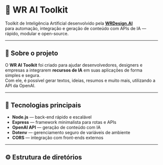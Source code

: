 # 🤖 WR AI Toolkit

Toolkit de Inteligência Artificial desenvolvido pela **[WRDesign.AI](https://www.wrdesign.com.br)**  
para automação, integração e geração de conteúdo com APIs de IA — rápido, modular e open-source.

---

## 🚀 Sobre o projeto

O **WR AI Toolkit** foi criado para ajudar desenvolvedores, designers e empresas a integrarem **recursos de IA** em suas aplicações de forma simples e segura.  
Com ele, é possível gerar textos, ideias, resumos e muito mais, utilizando a API da OpenAI.

---

## 🧠 Tecnologias principais

- **Node.js** — back-end rápido e escalável  
- **Express** — framework minimalista para rotas e APIs  
- **OpenAI API** — geração de conteúdo com IA  
- **Dotenv** — gerenciamento seguro de variáveis de ambiente  
- **CORS** — integração com front-ends externos  

---

## ⚙️ Estrutura de diretórios

